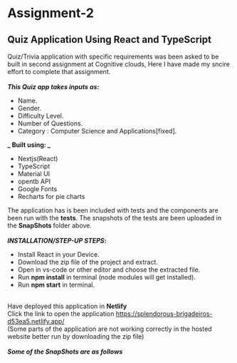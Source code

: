 # Assignment-2
## Quiz Application Using React and TypeScript 

Quiz/Trivia application with specific requirements was been asked to be built in second assignment at Cognitive clouds, Here I have made my sncire effort to complete that assignment. 
\
\
<b>_This Quiz app takes inputs as:_</b>
* Name.
* Gender.
* Difficulty Level. 
* Number of Questions.
* Category : Computer Science and Applications[fixed].

<b>_ Built using: _</b>
* Nextjs(React)
* TypeScript
* Material UI
* opentb API
* Google Fonts
* Recharts for pie charts

The application has is been included with tests and the components are been run with the <b>tests</b>. The snapshots of the tests are been uploaded in the <b> SnapShots </b> folder above.
\
\
<b>_INSTALLATION/STEP-UP STEPS_:</b>
  * Install React in your Device.
  * Download the zip file of the project and extract.
  * Open in vs-code or other editor and choose the extracted file.
  * Run <b>npm install</b> in terminal (node modules will get installed).
  * Run <b>npm start</b> in terminal.
  
  

\
Have deployed this application in <b> Netlify </b>
\
Click the link to open the application https://splendorous-brigadeiros-d53ea5.netlify.app/
\
(Some parts of the application are not working correctly in the hosted website better run by downloading the zip file)
\
\
<b>_Some of the SnapShots are as follows_</b>
